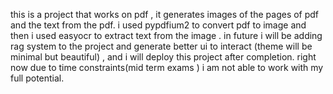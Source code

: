 this is a project that works on pdf , it generates images of the pages of pdf and the text from the pdf. 
i used pypdfium2 to convert pdf to image and then i used easyocr to extract text from the image .
in future i will be adding rag system to the project and generate better ui to interact (theme will be minimal but beautiful) , and i will deploy this project after completion. 
right now due to time constraints(mid term exams ) i am not able to work with my full potential. 
